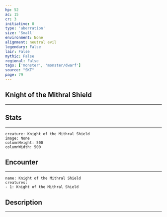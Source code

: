```yaml
---
hp: 52
ac: 15
cr: 3
initiative: 0
type: 'aberration'    
size: 'Small'
environment: None
alignment: neutral evil
legendary: False
lair: False
mythic: False
regional: False
tags: ['monster', 'monster/dwarf']
source: "SKT"
page: 79
---
```


## Knight of the Mithral Shield
---



## Stats
---

```statblock
creature: Knight of the Mithral Shield
image: None
columnHeight: 500
columnWidth: 500
```

## Encounter
---

```encounter-table
name: Knight of the Mithral Shield
creatures:
- 1: Knight of the Mithral Shield
```

## Description
---




